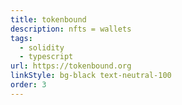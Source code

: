 ```yaml
---
title: tokenbound
description: nfts = wallets
tags:
  - solidity
  - typescript
url: https://tokenbound.org
linkStyle: bg-black text-neutral-100
order: 3
---
```



